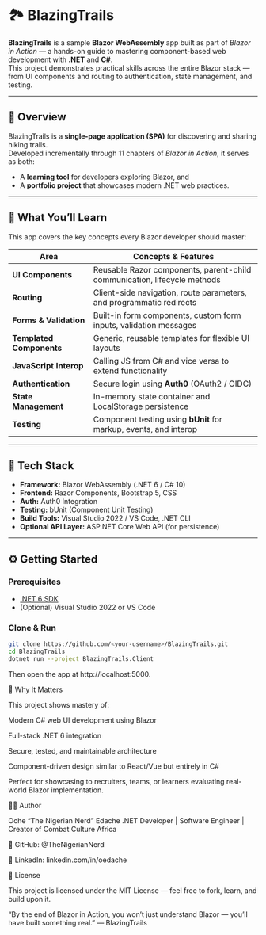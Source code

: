 # 🏞️ BlazingTrails

**BlazingTrails** is a sample **Blazor WebAssembly** app built as part of *Blazor in Action* — a hands-on guide to mastering component-based web development with **.NET** and **C#**.  
This project demonstrates practical skills across the entire Blazor stack — from UI components and routing to authentication, state management, and testing.

---

## 🚀 Overview

BlazingTrails is a **single-page application (SPA)** for discovering and sharing hiking trails.  
Developed incrementally through 11 chapters of *Blazor in Action*, it serves as both:
- A **learning tool** for developers exploring Blazor, and  
- A **portfolio project** that showcases modern .NET web practices.

---

## 🧠 What You’ll Learn

This app covers the key concepts every Blazor developer should master:

| Area | Concepts & Features |
|------|----------------------|
| **UI Components** | Reusable Razor components, parent-child communication, lifecycle methods |
| **Routing** | Client-side navigation, route parameters, and programmatic redirects |
| **Forms & Validation** | Built-in form components, custom form inputs, validation messages |
| **Templated Components** | Generic, reusable templates for flexible UI layouts |
| **JavaScript Interop** | Calling JS from C# and vice versa to extend functionality |
| **Authentication** | Secure login using **Auth0** (OAuth2 / OIDC) |
| **State Management** | In-memory state container and LocalStorage persistence |
| **Testing** | Component testing using **bUnit** for markup, events, and interop |

---

## 🧰 Tech Stack

- **Framework:** Blazor WebAssembly (.NET 6 / C# 10)  
- **Frontend:** Razor Components, Bootstrap 5, CSS  
- **Auth:** Auth0 Integration  
- **Testing:** bUnit (Component Unit Testing)  
- **Build Tools:** Visual Studio 2022 / VS Code, .NET CLI  
- **Optional API Layer:** ASP.NET Core Web API (for persistence)  

---

## ⚙️ Getting Started

### Prerequisites
- [.NET 6 SDK](https://dotnet.microsoft.com/download/dotnet/6.0)
- (Optional) Visual Studio 2022 or VS Code

### Clone & Run
```bash
git clone https://github.com/<your-username>/BlazingTrails.git
cd BlazingTrails
dotnet run --project BlazingTrails.Client
```
Then open the app at http://localhost:5000.

🧭 Why It Matters

This project shows mastery of:

Modern C# web UI development using Blazor

Full-stack .NET 6 integration

Secure, tested, and maintainable architecture

Component-driven design similar to React/Vue but entirely in C#

Perfect for showcasing to recruiters, teams, or learners evaluating real-world Blazor implementation.

🧑‍💻 Author

Oche “The Nigerian Nerd” Edache
.NET Developer | Software Engineer | Creator of Combat Culture Africa

🔗 GitHub: @TheNigerianNerd

🔗 LinkedIn: linkedin.com/in/oedache

📄 License

This project is licensed under the MIT License — feel free to fork, learn, and build upon it.

“By the end of Blazor in Action, you won’t just understand Blazor — you’ll have built something real.”
— BlazingTrails
